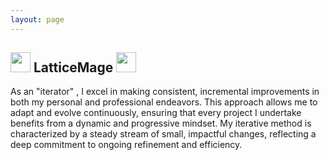 ```yaml
---
layout: page
---
```


## <img src="https://posetmage.com/Images/Icon/LatticeMage_t.png" Height="32" /> LatticeMage <img src="https://posetmage.com/Images/Icon/LatticeMage_t.png" Height="32" />

As an "iterator" , I excel in making consistent, incremental improvements in both my personal and professional endeavors. This approach allows me to adapt and evolve continuously, ensuring that every project I undertake benefits from a dynamic and progressive mindset. My iterative method is characterized by a steady stream of small, impactful changes, reflecting a deep commitment to ongoing refinement and efficiency.